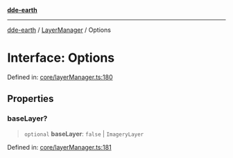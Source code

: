 [**dde-earth**](../../../../README.md)

***

[dde-earth](../../../../globals.md) / [LayerManager](../README.md) / Options

# Interface: Options

Defined in: [core/layerManager.ts:180](https://github.com/dde-platform/dde-earth/blob/71bf8cd183d78890e103803e0d8bb92050729fda/packages/dde-earth/src/core/layerManager.ts#L180)

## Properties

### baseLayer?

> `optional` **baseLayer**: `false` \| `ImageryLayer`

Defined in: [core/layerManager.ts:181](https://github.com/dde-platform/dde-earth/blob/71bf8cd183d78890e103803e0d8bb92050729fda/packages/dde-earth/src/core/layerManager.ts#L181)
